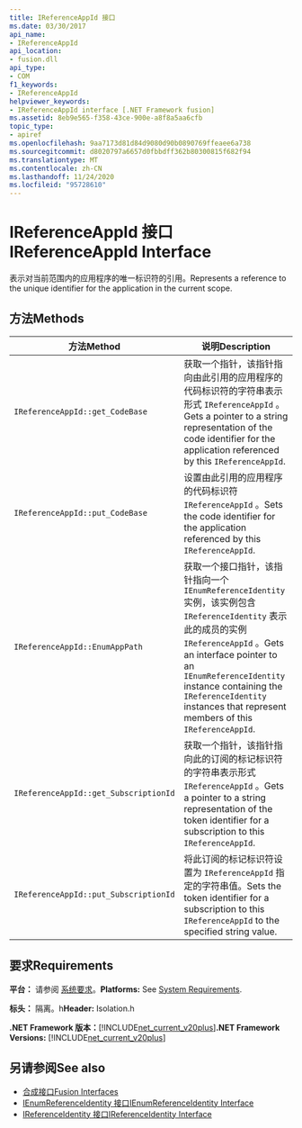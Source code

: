 ```yaml
---
title: IReferenceAppId 接口
ms.date: 03/30/2017
api_name:
- IReferenceAppId
api_location:
- fusion.dll
api_type:
- COM
f1_keywords:
- IReferenceAppId
helpviewer_keywords:
- IReferenceAppId interface [.NET Framework fusion]
ms.assetid: 8eb9e565-f358-43ce-900e-a8f8a5aa6cfb
topic_type:
- apiref
ms.openlocfilehash: 9aa7173d81d84d9080d90b0890769ffeaee6a738
ms.sourcegitcommit: d8020797a6657d0fbbdff362b80300815f682f94
ms.translationtype: MT
ms.contentlocale: zh-CN
ms.lasthandoff: 11/24/2020
ms.locfileid: "95728610"
---
```

# <a name="ireferenceappid-interface"></a><span data-ttu-id="60842-102">IReferenceAppId 接口</span><span class="sxs-lookup"><span data-stu-id="60842-102">IReferenceAppId Interface</span></span>

<span data-ttu-id="60842-103">表示对当前范围内的应用程序的唯一标识符的引用。</span><span class="sxs-lookup"><span data-stu-id="60842-103">Represents a reference to the unique identifier for the application in the current scope.</span></span>  
  
## <a name="methods"></a><span data-ttu-id="60842-104">方法</span><span class="sxs-lookup"><span data-stu-id="60842-104">Methods</span></span>  
  
|<span data-ttu-id="60842-105">方法</span><span class="sxs-lookup"><span data-stu-id="60842-105">Method</span></span>|<span data-ttu-id="60842-106">说明</span><span class="sxs-lookup"><span data-stu-id="60842-106">Description</span></span>|  
|------------|-----------------|  
|`IReferenceAppId::get_CodeBase`|<span data-ttu-id="60842-107">获取一个指针，该指针指向由此引用的应用程序的代码标识符的字符串表示形式 `IReferenceAppId` 。</span><span class="sxs-lookup"><span data-stu-id="60842-107">Gets a pointer to a string representation of the code identifier for the application referenced by this `IReferenceAppId`.</span></span>|  
|`IReferenceAppId::put_CodeBase`|<span data-ttu-id="60842-108">设置由此引用的应用程序的代码标识符 `IReferenceAppId` 。</span><span class="sxs-lookup"><span data-stu-id="60842-108">Sets the code identifier for the application referenced by this `IReferenceAppId`.</span></span>|  
|`IReferenceAppId::EnumAppPath`|<span data-ttu-id="60842-109">获取一个接口指针，该指针指向一个 `IEnumReferenceIdentity` 实例，该实例包含 `IReferenceIdentity` 表示此的成员的实例 `IReferenceAppId` 。</span><span class="sxs-lookup"><span data-stu-id="60842-109">Gets an interface pointer to an `IEnumReferenceIdentity` instance containing the `IReferenceIdentity` instances that represent members of this `IReferenceAppId`.</span></span>|  
|`IReferenceAppId::get_SubscriptionId`|<span data-ttu-id="60842-110">获取一个指针，该指针指向此的订阅的标记标识符的字符串表示形式 `IReferenceAppId` 。</span><span class="sxs-lookup"><span data-stu-id="60842-110">Gets a pointer to a string representation of the token identifier for a subscription to this `IReferenceAppId`.</span></span>|  
|`IReferenceAppId::put_SubscriptionId`|<span data-ttu-id="60842-111">将此订阅的标记标识符设置为 `IReferenceAppId` 指定的字符串值。</span><span class="sxs-lookup"><span data-stu-id="60842-111">Sets the token identifier for a subscription to this `IReferenceAppId` to the specified string value.</span></span>|  
  
## <a name="requirements"></a><span data-ttu-id="60842-112">要求</span><span class="sxs-lookup"><span data-stu-id="60842-112">Requirements</span></span>  

 <span data-ttu-id="60842-113">**平台：** 请参阅 [系统要求](../../get-started/system-requirements.md)。</span><span class="sxs-lookup"><span data-stu-id="60842-113">**Platforms:** See [System Requirements](../../get-started/system-requirements.md).</span></span>  
  
 <span data-ttu-id="60842-114">**标头：** 隔离。h</span><span class="sxs-lookup"><span data-stu-id="60842-114">**Header:** Isolation.h</span></span>  
  
 <span data-ttu-id="60842-115">**.NET Framework 版本：**[!INCLUDE[net_current_v20plus](../../../../includes/net-current-v20plus-md.md)]</span><span class="sxs-lookup"><span data-stu-id="60842-115">**.NET Framework Versions:** [!INCLUDE[net_current_v20plus](../../../../includes/net-current-v20plus-md.md)]</span></span>  
  
## <a name="see-also"></a><span data-ttu-id="60842-116">另请参阅</span><span class="sxs-lookup"><span data-stu-id="60842-116">See also</span></span>

- [<span data-ttu-id="60842-117">合成接口</span><span class="sxs-lookup"><span data-stu-id="60842-117">Fusion Interfaces</span></span>](fusion-interfaces.md)
- [<span data-ttu-id="60842-118">IEnumReferenceIdentity 接口</span><span class="sxs-lookup"><span data-stu-id="60842-118">IEnumReferenceIdentity Interface</span></span>](ienumreferenceidentity-interface.md)
- [<span data-ttu-id="60842-119">IReferenceIdentity 接口</span><span class="sxs-lookup"><span data-stu-id="60842-119">IReferenceIdentity Interface</span></span>](ireferenceidentity-interface.md)
